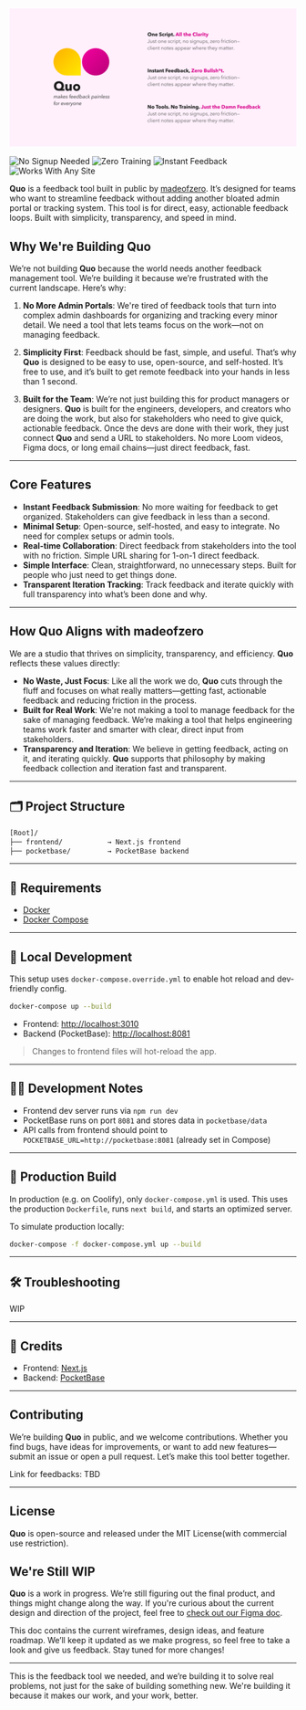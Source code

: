 <img src="etc/github-banner.png">

![No Signup Needed](https://img.shields.io/badge/no-signup-00b894?style=for-the-badge)
![Zero Training](https://img.shields.io/badge/zero-training-e17055?style=for-the-badge)
![Instant Feedback](https://img.shields.io/badge/instant-feedback-d63031?style=for-the-badge)
![Works With Any Site](https://img.shields.io/badge/works%20with-any%20website-0984e3?style=for-the-badge)

**Quo** is a feedback tool built in public by [madeofzero](https://to.madeofzero.com/with-zero). It’s designed for teams who want to streamline feedback without adding another bloated admin portal or tracking system. This tool is for direct, easy, actionable feedback loops. Built with simplicity, transparency, and speed in mind.

## **Why We're Building Quo**  

We’re not building **Quo** because the world needs another feedback management tool. We’re building it because we’re frustrated with the current landscape. Here’s why:

1. **No More Admin Portals**: We're tired of feedback tools that turn into complex admin dashboards for organizing and tracking every minor detail. We need a tool that lets teams focus on the work—not on managing feedback.

2. **Simplicity First**: Feedback should be fast, simple, and useful. That’s why **Quo** is designed to be easy to use, open-source, and self-hosted. It’s free to use, and it’s built to get remote feedback into your hands in less than 1 second.

3. **Built for the Team**: We’re not just building this for product managers or designers. **Quo** is built for the engineers, developers, and creators who are doing the work, but also for stakeholders who need to give quick, actionable feedback. Once the devs are done with their work, they just connect **Quo** and send a URL to stakeholders. No more Loom videos, Figma docs, or long email chains—just direct feedback, fast.

---

## **Core Features**  

- **Instant Feedback Submission**: No more waiting for feedback to get organized. Stakeholders can give feedback in less than a second.
- **Minimal Setup**: Open-source, self-hosted, and easy to integrate. No need for complex setups or admin tools.
- **Real-time Collaboration**: Direct feedback from stakeholders into the tool with no friction. Simple URL sharing for 1-on-1 direct feedback.
- **Simple Interface**: Clean, straightforward, no unnecessary steps. Built for people who just need to get things done.
- **Transparent Iteration Tracking**: Track feedback and iterate quickly with full transparency into what’s been done and why.

---

## **How Quo Aligns with madeofzero**  

We are a studio that thrives on simplicity, transparency, and efficiency. **Quo** reflects these values directly:

- **No Waste, Just Focus**: Like all the work we do, **Quo** cuts through the fluff and focuses on what really matters—getting fast, actionable feedback and reducing friction in the process.  
- **Built for Real Work**: We're not making a tool to manage feedback for the sake of managing feedback. We’re making a tool that helps engineering teams work faster and smarter with clear, direct input from stakeholders.  
- **Transparency and Iteration**: We believe in getting feedback, acting on it, and iterating quickly. **Quo** supports that philosophy by making feedback collection and iteration fast and transparent.

---


## 🗂 Project Structure

```
[Root]/
├── frontend/           → Next.js frontend
├── pocketbase/         → PocketBase backend
````

---

## 🚀 Requirements

- [Docker](https://www.docker.com/)
- [Docker Compose](https://docs.docker.com/compose/)

---

## 🧪 Local Development

This setup uses `docker-compose.override.yml` to enable hot reload and dev-friendly config.

```bash
docker-compose up --build
````

* Frontend: [http://localhost:3010](http://localhost:3010)
* Backend (PocketBase): [http://localhost:8081](http://localhost:8081)

> Changes to frontend files will hot-reload the app.

---

## 🧑‍💻 Development Notes

* Frontend dev server runs via `npm run dev`
* PocketBase runs on port `8081` and stores data in `pocketbase/data`
* API calls from frontend should point to `POCKETBASE_URL=http://pocketbase:8081` (already set in Compose)

---

## 🧱 Production Build

In production (e.g. on Coolify), only `docker-compose.yml` is used. This uses the production `Dockerfile`, runs `next build`, and starts an optimized server.

To simulate production locally:

```bash
docker-compose -f docker-compose.yml up --build
```

---

## 🛠 Troubleshooting

WIP

---

## 🧠 Credits

* Frontend: [Next.js](https://nextjs.org)
* Backend: [PocketBase](https://pocketbase.io)

---

## **Contributing**

We’re building **Quo** in public, and we welcome contributions. Whether you find bugs, have ideas for improvements, or want to add new features—submit an issue or open a pull request. Let’s make this tool better together.

Link for feedbacks: TBD

---

## **License**

**Quo** is open-source and released under the MIT License(with commercial use restriction).


## **We're Still WIP**

**Quo** is a work in progress. We’re still figuring out the final product, and things might change along the way. If you're curious about the current design and direction of the project, feel free to [check out our Figma doc](https://to.madeofzero.com/meet-quo).

This doc contains the current wireframes, design ideas, and feature roadmap. We’ll keep it updated as we make progress, so feel free to take a look and give us feedback. Stay tuned for more changes!

---

This is the feedback tool we needed, and we’re building it to solve real problems, not just for the sake of building something new. We're building it because it makes our work, and your work, better.
